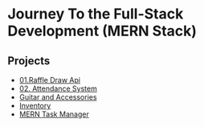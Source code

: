 # Journey To the Full-Stack Development (MERN Stack)

## Projects

- [01.Raffle Draw Api](/01-raffle-draw-api/readme.md)
- [02. Attendance System]()
- [Guitar and Accessories]()
- [Inventory]()
- [MERN Task Manager]()

